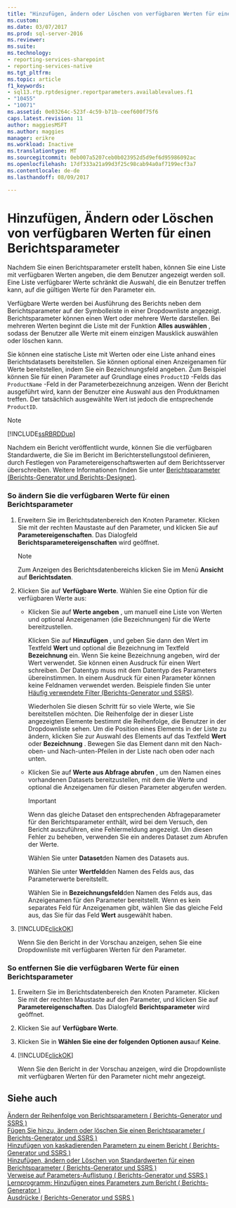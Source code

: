 ```yaml
---
title: "Hinzufügen, ändern oder Löschen von verfügbaren Werten für einen Berichtsparameter | Microsoft Docs"
ms.custom: 
ms.date: 03/07/2017
ms.prod: sql-server-2016
ms.reviewer: 
ms.suite: 
ms.technology:
- reporting-services-sharepoint
- reporting-services-native
ms.tgt_pltfrm: 
ms.topic: article
f1_keywords:
- sql13.rtp.rptdesigner.reportparameters.availablevalues.f1
- "10455"
- "10071"
ms.assetid: 0e03264c-523f-4c59-b71b-ceef600f75f6
caps.latest.revision: 11
author: maggiesMSFT
ms.author: maggies
manager: erikre
ms.workload: Inactive
ms.translationtype: MT
ms.sourcegitcommit: 0eb007a5207ceb0b023952d5d9ef6d95986092ac
ms.openlocfilehash: 17df333a21a99d3f25c98cab94a0af7199ecf3a7
ms.contentlocale: de-de
ms.lasthandoff: 08/09/2017

---
```

# <a name="add-change-or-delete-available-values-for-a-report-parameter"></a>Hinzufügen, Ändern oder Löschen von verfügbaren Werten für einen Berichtsparameter
  Nachdem Sie einen Berichtsparameter erstellt haben, können Sie eine Liste mit verfügbaren Werten angeben, die dem Benutzer angezeigt werden soll. Eine Liste verfügbarer Werte schränkt die Auswahl, die ein Benutzer treffen kann, auf die gültigen Werte für den Parameter ein.  
  
 Verfügbare Werte werden bei Ausführung des Berichts neben dem Berichtsparameter auf der Symbolleiste in einer Dropdownliste angezeigt. Berichtsparameter können einen Wert oder mehrere Werte darstellen. Bei mehreren Werten beginnt die Liste mit der Funktion **Alles auswählen** , sodass der Benutzer alle Werte mit einem einzigen Mausklick auswählen oder löschen kann.  
  
 Sie können eine statische Liste mit Werten oder eine Liste anhand eines Berichtsdatasets bereitstellen. Sie können optional einen Anzeigenamen für Werte bereitstellen, indem Sie ein Bezeichnungsfeld angeben. Zum Beispiel können Sie für einen Parameter auf Grundlage eines `ProductID` -Felds das `ProductName` -Feld in der Parameterbezeichnung anzeigen. Wenn der Bericht ausgeführt wird, kann der Benutzer eine Auswahl aus den Produktnamen treffen. Der tatsächlich ausgewählte Wert ist jedoch die entsprechende `ProductID`.  
  
> [!NOTE]  
>  [!INCLUDE[ssRBRDDup](../../includes/ssrbrddup-md.md)]  
  
 Nachdem ein Bericht veröffentlicht wurde, können Sie die verfügbaren Standardwerte, die Sie im Bericht im Berichterstellungstool definieren, durch Festlegen von Parametereigenschaftswerten auf dem Berichtsserver überschreiben. Weitere Informationen finden Sie unter [Berichtsparameter &#40;Berichts-Generator und Berichts-Designer&#41;](../../reporting-services/report-design/report-parameters-report-builder-and-report-designer.md).  
  
### <a name="to-add-or-change-the-available-values-for-a-report-parameter"></a>So ändern Sie die verfügbaren Werte für einen Berichtsparameter  
  
1.  Erweitern Sie im Berichtsdatenbereich den Knoten Parameter. Klicken Sie mit der rechten Maustaste auf den Parameter, und klicken Sie auf **Parametereigenschaften**. Das Dialogfeld **Berichtsparametereigenschaften** wird geöffnet.  
  
    > [!NOTE]  
    >  Zum Anzeigen des Berichtsdatenbereichs klicken Sie im Menü **Ansicht** auf **Berichtsdaten**.  
  
2.  Klicken Sie auf **Verfügbare Werte**. Wählen Sie eine Option für die verfügbaren Werte aus:  
  
    -   Klicken Sie auf **Werte angeben** , um manuell eine Liste von Werten und optional Anzeigenamen (die Bezeichnungen) für die Werte bereitzustellen.  
  
         Klicken Sie auf **Hinzufügen** , und geben Sie dann den Wert im Textfeld **Wert** und optional die Bezeichnung im Textfeld **Bezeichnung** ein. Wenn Sie keine Bezeichnung angeben, wird der Wert verwendet. Sie können einen Ausdruck für einen Wert schreiben. Der Datentyp muss mit dem Datentyp des Parameters übereinstimmen. In einem Ausdruck für einen Parameter können keine Feldnamen verwendet werden. Beispiele finden Sie unter [Häufig verwendete Filter &#40;Berichts-Generator und SSRS&#41;](../../reporting-services/report-design/commonly-used-filters-report-builder-and-ssrs.md).  
  
         Wiederholen Sie diesen Schritt für so viele Werte, wie Sie bereitstellen möchten. Die Reihenfolge der in dieser Liste angezeigten Elemente bestimmt die Reihenfolge, die Benutzer in der Dropdownliste sehen. Um die Position eines Elements in der Liste zu ändern, klicken Sie zur Auswahl des Elements auf das Textfeld **Wert** oder **Bezeichnung** . Bewegen Sie das Element dann mit den Nach-oben- und Nach-unten-Pfeilen in der Liste nach oben oder nach unten.  
  
    -   Klicken Sie auf **Werte aus Abfrage abrufen** , um den Namen eines vorhandenen Datasets bereitzustellen, mit dem die Werte und optional die Anzeigenamen für diesen Parameter abgerufen werden.  
  
        > [!IMPORTANT]  
        >  Wenn das gleiche Dataset den entsprechenden Abfrageparameter für den Berichtsparameter enthält, wird bei dem Versuch, den Bericht auszuführen, eine Fehlermeldung angezeigt. Um diesen Fehler zu beheben, verwenden Sie ein anderes Dataset zum Abrufen der Werte.  
  
         Wählen Sie unter **Dataset**den Namen des Datasets aus.  
  
         Wählen Sie unter **Wertfeld**den Namen des Felds aus, das Parameterwerte bereitstellt.  
  
         Wählen Sie in **Bezeichnungsfeld**den Namen des Felds aus, das Anzeigenamen für den Parameter bereitstellt. Wenn es kein separates Feld für Anzeigenamen gibt, wählen Sie das gleiche Feld aus, das Sie für das Feld **Wert** ausgewählt haben.  
  
3.  [!INCLUDE[clickOK](../../includes/clickok-md.md)]  
  
     Wenn Sie den Bericht in der Vorschau anzeigen, sehen Sie eine Dropdownliste mit verfügbaren Werten für den Parameter.  
  
### <a name="to-remove-the-available-values-for-a-report-parameter"></a>So entfernen Sie die verfügbaren Werte für einen Berichtsparameter  
  
1.  Erweitern Sie im Berichtsdatenbereich den Knoten Parameter. Klicken Sie mit der rechten Maustaste auf den Parameter, und klicken Sie auf **Parametereigenschaften**. Das Dialogfeld **Berichtsparameter** wird geöffnet.  
  
2.  Klicken Sie auf **Verfügbare Werte**.  
  
3.  Klicken Sie in **Wählen Sie eine der folgenden Optionen aus**auf **Keine**.  
  
4.  [!INCLUDE[clickOK](../../includes/clickok-md.md)]  
  
     Wenn Sie den Bericht in der Vorschau anzeigen, wird die Dropdownliste mit verfügbaren Werten für den Parameter nicht mehr angezeigt.  
  
## <a name="see-also"></a>Siehe auch  
 [Ändern der Reihenfolge von Berichtsparametern &#40; Berichts-Generator und SSRS &#41;](../../reporting-services/report-design/change-the-order-of-a-report-parameter-report-builder-and-ssrs.md)   
 [Fügen Sie hinzu, ändern oder löschen Sie einen Berichtsparameter &#40; Berichts-Generator und SSRS &#41;](../../reporting-services/report-design/add-change-or-delete-a-report-parameter-report-builder-and-ssrs.md)   
 [Hinzufügen von kaskadierenden Parametern zu einem Bericht &#40; Berichts-Generator und SSRS &#41;](../../reporting-services/report-design/add-cascading-parameters-to-a-report-report-builder-and-ssrs.md)   
 [Hinzufügen, ändern oder Löschen von Standardwerten für einen Berichtsparameter &#40; Berichts-Generator und SSRS &#41;](../../reporting-services/report-design/add-change-or-delete-default-values-for-a-report-parameter.md)   
 [Verweise auf Parameters-Auflistung &#40; Berichts-Generator und SSRS &#41;](../../reporting-services/report-design/built-in-collections-parameters-collection-references-report-builder.md)   
 [Lernprogramm: Hinzufügen eines Parameters zum Bericht &#40; Berichts-Generator &#41;](../../reporting-services/tutorial-add-a-parameter-to-your-report-report-builder.md)   
 [Ausdrücke &#40; Berichts-Generator und SSRS &#41;](../../reporting-services/report-design/expressions-report-builder-and-ssrs.md)  
  
  

